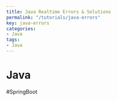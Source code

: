 ```yaml
---
title: Java Realtime Errors & Solutions
permalink: "/tutorials/java-errors"
key: java-errors
categories:
- Java
tags:
- Java
---
```



# Java






#SpringBoot

